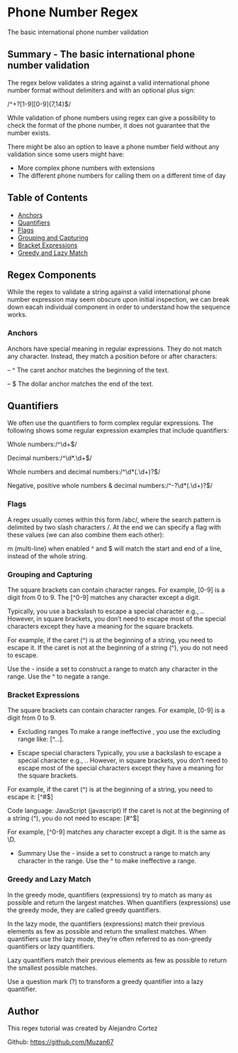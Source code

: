 # Phone Number Regex

The basic international phone number validation

## Summary - The basic international phone number validation

The regex below validates a string against a valid international phone number format without delimiters and with an optional plus sign:

/^\+?[1-9][0-9]{7,14}$/

While validation of phone numbers using regex can give a possibility to check the format of the phone number, it does not guarantee that the number exists.

There might be also an option to leave a phone number field without any validation since some users might have:

- More complex phone numbers with extensions
- The different phone numbers for calling them on a different time of day

## Table of Contents

- [Anchors](#anchors)
- [Quantifiers](#quantifiers)
- [Flags](#flags)
- [Grouping and Capturing](#grouping-and-capturing)
- [Bracket Expressions](#bracket-expressions)
- [Greedy and Lazy Match](#greedy-and-lazy-match)

## Regex Components

While the regex to validate a string against a valid international phone number expression may seem obscure upon initial inspection, we can break down eacah individual component in order to understand how the sequence works.

### Anchors

Anchors have special meaning in regular expressions. They do not match any character. Instead, they match a position before or after characters:

– ^ The caret anchor matches the beginning of the text.

– $ The dollar anchor matches the end of the text. 

## Quantifiers

We often use the quantifiers to form complex regular expressions. The following shows some regular expression examples that include quantifiers:

Whole numbers:/^\d+$/

Decimal numbers:/^\d*.\d+$/

Whole numbers and decimal numbers:/^\d*(.\d+)?$/

Negative, positive whole numbers & decimal numbers:/^-?\d*(.\d+)?$/

### Flags

A regex usually comes within this form /abc/, where the search pattern is delimited by two slash characters /.
At the end we can specify a flag with these values (we can also combine them each other):

m (multi-line) when enabled ^ and $ will match the start and end of a line, instead of the whole string.

### Grouping and Capturing

The square brackets can contain character ranges. For example, [0-9] is a digit from 0 to 9. The [^0-9] matches any character except a digit.

Typically, you use a backslash to escape a special character e.g., \.. However, in square brackets, you don’t need to escape most of the special characters except they have a meaning for the square brackets.

For example, if the caret (^) is at the beginning of a string, you need to escape it. If the caret is not at the beginning of a string (^), you do not need to escape.

Use the - inside a set to construct a range to match any character in the range.
Use the ^ to negate a range.

### Bracket Expressions

The square brackets can contain character ranges. For example, [0-9] is a digit from 0 to 9. 

- Excluding ranges
  To make a range ineffective , you use the excluding range like: [^...].

- Escape special characters
  Typically, you use a backslash to escape a special character e.g., \.. However, in square brackets, you don’t need to escape most of the special characters except they have a meaning for the square brackets.

For example, if the caret (^) is at the beginning of a string, you need to escape it:
[\^#$]

Code language: JavaScript (javascript)
If the caret is not at the beginning of a string (^), you do not need to escape:
[#^$]

For example, [^0-9] matches any character except a digit. It is the same as \D.

- Summary
  Use the - inside a set to construct a range to match any character in the range.
  Use the ^ to make ineffective a range.

### Greedy and Lazy Match

In the greedy mode, quantifiers (expressions) try to match as many as possible and return the largest matches. When quantifiers (expressions) use the greedy mode, they are called greedy quantifiers.

In the lazy mode, the quantifiers (expressions) match their previous elements as few as possible and return the smallest matches. When quantifiers use the lazy mode, they’re often referred to as non-greedy quantifiers or lazy quantifiers.

Lazy quantifiers match their previous elements as few as possible to return the smallest possible matches.

Use a question mark (?) to transform a greedy quantifier into a lazy quantifier.

## Author

This regex tutorial was created by Alejandro Cortez

Github: https://github.com/Muzan67
